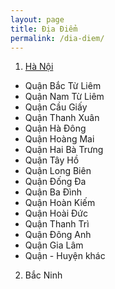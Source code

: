 ```yaml
---
layout: page
title: Địa Điểm
permalink: /dia-diem/
---
```


1. [Hà Nội](/dia-diem/ha-noi.md)
- Quận Bắc Từ Liêm
- Quận Nam Từ Liêm
- Quận Cầu Giấy
- Quận Thanh Xuân
- Quận Hà Đông
- Quận Hoàng Mai
- Quận Hai Bà Trưng
- Quận Tây Hồ
- Quận Long Biên
- Quận Đống Đa
- Quận Ba Đình
- Quận Hoàn Kiếm
- Quận Hoài Đức
- Quận Thanh Trì
- Quận Đông Anh
- Quận Gia Lâm
- Quận - Huyện khác
2. Bắc Ninh
